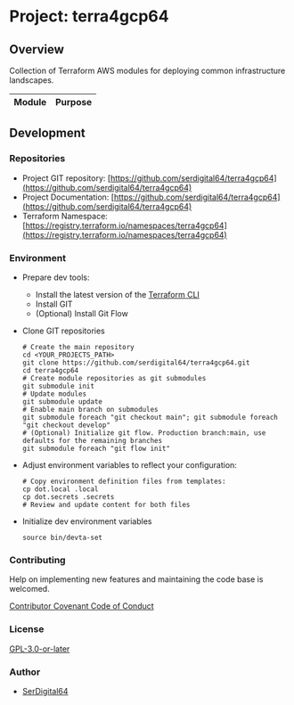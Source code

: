 # Project: terra4gcp64

## Overview

Collection of Terraform AWS modules for deploying common infrastructure landscapes.

| Module                                                                        | Purpose                                                                                                 |
| ----------------------------------------------------------------------------- | ------------------------------------------------------------------------------------------------------- |

## Development

### Repositories

- Project GIT repository: [https://github.com/serdigital64/terra4gcp64](https://github.com/serdigital64/terra4gcp64)
- Project Documentation: [https://github.com/serdigital64/terra4gcp64](https://github.com/serdigital64/terra4gcp64)
- Terraform Namespace: [https://registry.terraform.io/namespaces/terra4gcp64](https://registry.terraform.io/namespaces/terra4gcp64)

### Environment

- Prepare dev tools:
  - Install the latest version of the [Terraform CLI](https://www.terraform.io/downloads)
  - Install GIT
  - (Optional) Install Git Flow
- Clone GIT repositories

  ```shell
  # Create the main repository
  cd <YOUR_PROJECTS_PATH>
  git clone https://github.com/serdigital64/terra4gcp64.git
  cd terra4gcp64
  # Create module repositories as git submodules
  git submodule init
  # Update modules
  git submodule update
  # Enable main branch on submodules
  git submodule foreach "git checkout main"; git submodule foreach "git checkout develop"
  # (Optional) Initialize git flow. Production branch:main, use defaults for the remaining branches
  git submodule foreach "git flow init"
  ```

- Adjust environment variables to reflect your configuration:

  ```shell
  # Copy environment definition files from templates:
  cp dot.local .local
  cp dot.secrets .secrets
  # Review and update content for both files
  ```

- Initialize dev environment variables

  ```shell
  source bin/devta-set
  ```

### Contributing

Help on implementing new features and maintaining the code base is welcomed.

[Contributor Covenant Code of Conduct](./CODE_OF_CONDUCT.md)

### License

[GPL-3.0-or-later](https://www.gnu.org/licenses/gpl-3.0.txt)

### Author

- [SerDigital64](https://serdigital64.github.io/)
